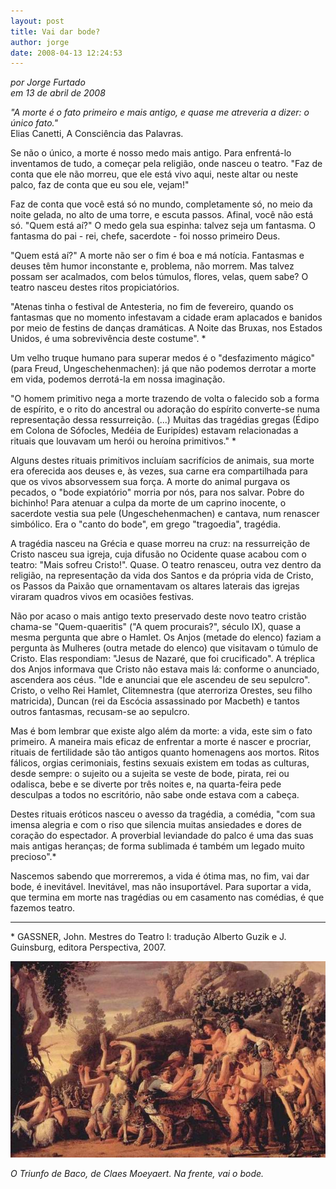 ```yaml
---
layout: post
title: Vai dar bode?
author: jorge
date: 2008-04-13 12:24:53
---
```

*por Jorge Furtado*\
*em 13 de abril de 2008*

*"A morte é o fato primeiro e mais antigo, e quase me atreveria a dizer: o único fato."*\
Elias Canetti, A Consciência das Palavras.

Se não o único, a morte é nosso medo mais antigo. Para enfrentá-lo inventamos de tudo, a começar pela religião, onde nasceu o teatro. "Faz de conta que ele não morreu, que ele está vivo aqui, neste altar ou neste palco, faz de conta que eu sou ele, vejam!"

Faz de conta que você está só no mundo, completamente só, no meio da noite gelada, no alto de uma torre, e escuta passos. Afinal, você não está só. "Quem está aí?" O medo gela sua espinha: talvez seja um fantasma. O fantasma do pai - rei, chefe, sacerdote - foi nosso primeiro Deus.

"Quem está aí?" A morte não ser o fim é boa e má notícia. Fantasmas e deuses têm humor inconstante e, problema, não morrem. Mas talvez possam ser acalmados, com belos túmulos, flores, velas, quem sabe? O teatro nasceu destes ritos propiciatórios.

"Atenas tinha o festival de Antesteria, no fim de fevereiro, quando os fantasmas que no momento infestavam a cidade eram aplacados e banidos por meio de festins de danças dramáticas. A Noite das Bruxas, nos Estados Unidos, é uma sobrevivência deste costume". *

Um velho truque humano para superar medos é o "desfazimento mágico" (para Freud, Ungeschehenmachen): já que não podemos derrotar a morte em vida, podemos derrotá-la em nossa imaginação.

"O homem primitivo nega a morte trazendo de volta o falecido sob a forma de espírito, e o rito do ancestral ou adoração do espírito converte-se numa representação dessa ressurreição. (...) Muitas das tragédias gregas (Édipo em Colona de Sófocles, Medéia de Euripídes) estavam relacionadas a rituais que louvavam um herói ou heroína primitivos." *

Alguns destes rituais primitivos incluíam sacrifícios de animais, sua morte era oferecida aos deuses e, às vezes, sua carne era compartilhada para que os vivos absorvessem sua força. A morte do animal purgava os pecados, o "bode expiatório" morria por nós, para nos salvar. Pobre do bichinho! Para atenuar a culpa da morte de um caprino inocente, o sacerdote vestia sua pele (Ungeschehenmachen) e cantava, num renascer simbólico. Era o "canto do bode", em grego "tragoedia", tragédia.

A tragédia nasceu na Grécia e quase morreu na cruz: na ressurreição de Cristo nasceu sua igreja, cuja difusão no Ocidente quase acabou com o teatro: "Mais sofreu Cristo!". Quase. O teatro renasceu, outra vez dentro da religião, na representação da vida dos Santos e da própria vida de Cristo, os Passos da Paixão que ornamentavam os altares laterais das igrejas viraram quadros vivos em ocasiões festivas.

Não por acaso o mais antigo texto preservado deste novo teatro cristão chama-se "Quem-quaeritis" ("A quem procurais?", século IX), quase a mesma pergunta que abre o Hamlet. Os Anjos (metade do elenco) faziam a pergunta às Mulheres (outra metade do elenco) que visitavam o túmulo de Cristo. Elas respondiam: "Jesus de Nazaré, que foi crucificado". A tréplica dos Anjos informava que Cristo não estava mais lá: conforme o anunciado, ascendera aos céus. "Ide e anunciai que ele ascendeu de seu sepulcro". Cristo, o velho Rei Hamlet, Clitemnestra (que aterroriza Orestes, seu filho matricida), Duncan (rei da Escócia assassinado por Macbeth) e tantos outros fantasmas, recusam-se ao sepulcro.

Mas é bom lembrar que existe algo além da morte: a vida, este sim o fato primeiro. A maneira mais eficaz de enfrentar a morte é nascer e procriar, rituais de fertilidade são tão antigos quanto homenagens aos mortos. Ritos fálicos, orgias cerimoniais, festins sexuais existem em todas as culturas, desde sempre: o sujeito ou a sujeita se veste de bode, pirata, rei ou odalisca, bebe e se diverte por três noites e, na quarta-feira pede desculpas a todos no escritório, não sabe onde estava com a cabeça.

Destes rituais eróticos nasceu o avesso da tragédia, a comédia, "com sua imensa alegria e com o riso que silencia muitas ansiedades e dores de coração do espectador. A proverbial leviandade do palco é uma das suas mais antigas heranças; de forma sublimada é também um legado muito precioso".*

Nascemos sabendo que morreremos, a vida é ótima mas, no fim, vai dar bode, é inevitável. Inevitável, mas não insuportável. Para suportar a vida, que termina em morte nas tragédias ou em casamento nas comédias, é que fazemos teatro.

- - -

\* GASSNER, John. Mestres do Teatro I: tradução Alberto Guzik e J. Guinsburg, editora Perspectiva, 2007.

![](/uploads/baco_big.jpg)

*O Triunfo de Baco, de Claes Moeyaert. Na frente, vai o bode.*